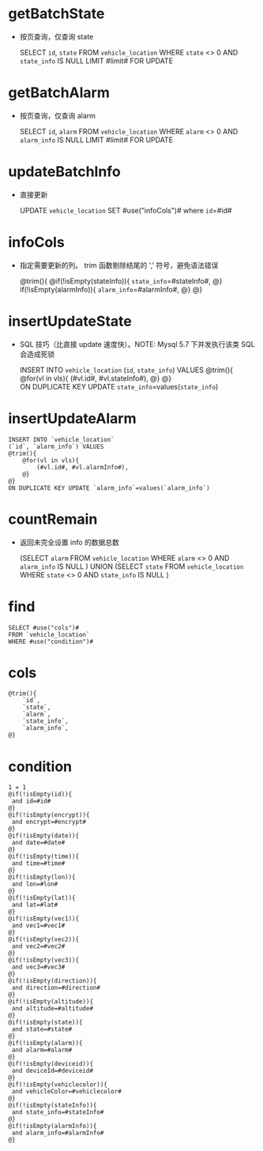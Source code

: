 getBatchState
===
* 按页查询，仅查询 state

    SELECT `id`, `state`
    FROM `vehicle_location`
    WHERE `state` <> 0 AND `state_info` IS NULL LIMIT #limit#
    FOR UPDATE

getBatchAlarm
===
* 按页查询，仅查询 alarm

    SELECT `id`, `alarm`
    FROM `vehicle_location`
    WHERE `alarm` <> 0 AND `alarm_info` IS NULL LIMIT #limit#
    FOR UPDATE


updateBatchInfo
===
* 直接更新

	UPDATE `vehicle_location`
	SET #use("infoCols")#
	where `id`=#id#

infoCols
===
* 指定需要更新的列。 trim 函数剔除结尾的 ',' 符号，避免语法错误

    @trim(){
        @if(!isEmpty(stateInfo)){
            `state_info`=#stateInfo#,
        @} if(!isEmpty(alarmInfo)){
            `alarm_info`=#alarmInfo#,
        @}
    @}


insertUpdateState
===
* SQL 技巧（比直接 update 速度快）。NOTE: Mysql 5.7 下并发执行该类 SQL 会造成死锁

	INSERT INTO `vehicle_location`
	(`id`, `state_info`) VALUES
    @trim(){
        @for(vl in vls){
            (#vl.id#, #vl.stateInfo#),
        @}
    @}	
	ON DUPLICATE KEY UPDATE `state_info`=values(`state_info`)


insertUpdateAlarm
===
	INSERT INTO `vehicle_location`
	(`id`, `alarm_info`) VALUES
    @trim(){
        @for(vl in vls){
            (#vl.id#, #vl.alarmInfo#),
        @}
    @}	
	ON DUPLICATE KEY UPDATE `alarm_info`=values(`alarm_info`)


countRemain
===
* 返回未完全设置 info 的数据总数

    (SELECT `alarm`
     FROM `vehicle_location`
     WHERE `alarm` <> 0 AND `alarm_info` IS NULL
    )
    UNION
    (SELECT `state`
     FROM `vehicle_location`
     WHERE `state` <> 0 AND `state_info` IS NULL
    )


find
===

    SELECT #use("cols")# 
    FROM `vehicle_location`
    WHERE #use("condition")#

cols
===

    @trim(){
	    `id`,
	    `state`,
	    `alarm`,
	    `state_info`,
	    `alarm_info`,
    @}


condition
===

	1 = 1  
	@if(!isEmpty(id)){
	 and id=#id#
	@}
	@if(!isEmpty(encrypt)){
	 and encrypt=#encrypt#
	@}
	@if(!isEmpty(date)){
	 and date=#date#
	@}
	@if(!isEmpty(time)){
	 and time=#time#
	@}
	@if(!isEmpty(lon)){
	 and lon=#lon#
	@}
	@if(!isEmpty(lat)){
	 and lat=#lat#
	@}
	@if(!isEmpty(vec1)){
	 and vec1=#vec1#
	@}
	@if(!isEmpty(vec2)){
	 and vec2=#vec2#
	@}
	@if(!isEmpty(vec3)){
	 and vec3=#vec3#
	@}
	@if(!isEmpty(direction)){
	 and direction=#direction#
	@}
	@if(!isEmpty(altitude)){
	 and altitude=#altitude#
	@}
	@if(!isEmpty(state)){
	 and state=#state#
	@}
	@if(!isEmpty(alarm)){
	 and alarm=#alarm#
	@}
	@if(!isEmpty(deviceid)){
	 and deviceId=#deviceid#
	@}
	@if(!isEmpty(vehiclecolor)){
	 and vehicleColor=#vehiclecolor#
	@}
	@if(!isEmpty(stateInfo)){
	 and state_info=#stateInfo#
	@}
	@if(!isEmpty(alarmInfo)){
	 and alarm_info=#alarmInfo#
	@}
